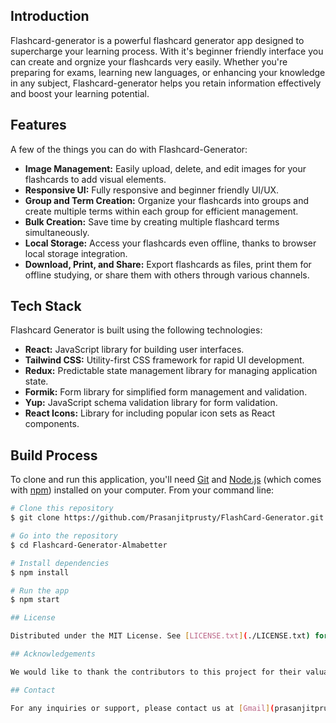 ## Introduction

Flashcard-generator is a powerful flashcard generator app designed to supercharge your learning process. With it's beginner friendly interface you can create and orgnize your flashcards very easily. Whether you're preparing for exams, learning new languages, or enhancing your knowledge in any subject, Flashcard-generator helps you retain information effectively and boost your learning potential.


## Features

A few of the things you can do with Flashcard-Generator:

- **Image Management:** Easily upload, delete, and edit images for your flashcards to add visual elements.
- **Responsive UI:** Fully responsive and beginner friendly UI/UX.
- **Group and Term Creation:** Organize your flashcards into groups and create multiple terms within each group for efficient management.
- **Bulk Creation:** Save time by creating multiple flashcard terms simultaneously.
- **Local Storage:** Access your flashcards even offline, thanks to browser local storage integration.
- **Download, Print, and Share:** Export flashcards as files, print them for offline studying, or share them with others through various channels.

## Tech Stack

Flashcard Generator is built using the following technologies:

- **React:** JavaScript library for building user interfaces.
- **Tailwind CSS:** Utility-first CSS framework for rapid UI development.
- **Redux:** Predictable state management library for managing application state.
- **Formik:** Form library for simplified form management and validation.
- **Yup:** JavaScript schema validation library for form validation.
- **React Icons:** Library for including popular icon sets as React components.

## Build Process

To clone and run this application, you'll need [Git](https://git-scm.com) and [Node.js](https://nodejs.org/en/download/) (which comes with [npm](http://npmjs.com)) installed on your computer. From your command line:

```bash
# Clone this repository
$ git clone https://github.com/Prasanjitprusty/FlashCard-Generator.git

# Go into the repository
$ cd Flashcard-Generator-Almabetter

# Install dependencies
$ npm install

# Run the app
$ npm start

## License

Distributed under the MIT License. See [LICENSE.txt](./LICENSE.txt) for more information.

## Acknowledgements

We would like to thank the contributors to this project for their valuable contributions.

## Contact

For any inquiries or support, please contact us at [Gmail](prasanjitprusty390:gmail.com)